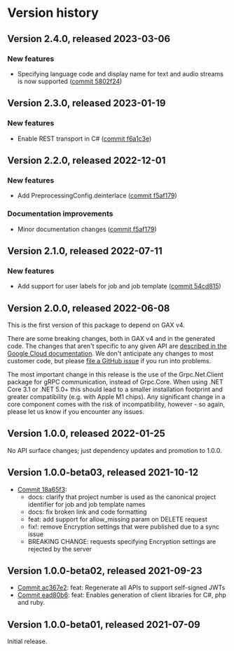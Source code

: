 # Version history

## Version 2.4.0, released 2023-03-06

### New features

- Specifying language code and display name for text and audio streams is now supported ([commit 5802f24](https://github.com/googleapis/google-cloud-dotnet/commit/5802f24a38927568ffbe807f85013f420a28cb96))

## Version 2.3.0, released 2023-01-19

### New features

- Enable REST transport in C# ([commit f6a1c3e](https://github.com/googleapis/google-cloud-dotnet/commit/f6a1c3e8930f0e8209a079352765be3bb9039be2))

## Version 2.2.0, released 2022-12-01

### New features

- Add PreprocessingConfig.deinterlace ([commit f5af179](https://github.com/googleapis/google-cloud-dotnet/commit/f5af17911707975405b510b0408d747e441921cb))

### Documentation improvements

- Minor documentation changes ([commit f5af179](https://github.com/googleapis/google-cloud-dotnet/commit/f5af17911707975405b510b0408d747e441921cb))

## Version 2.1.0, released 2022-07-11

### New features

- Add support for user labels for job and job template ([commit 54cd815](https://github.com/googleapis/google-cloud-dotnet/commit/54cd81514064475bbab6b28357eb9cb57f17e986))

## Version 2.0.0, released 2022-06-08

This is the first version of this package to depend on GAX v4.

There are some breaking changes, both in GAX v4 and in the generated
code. The changes that aren't specific to any given API are [described in the Google Cloud
documentation](https://cloud.google.com/dotnet/docs/reference/help/breaking-gax4).
We don't anticipate any changes to most customer code, but please [file a
GitHub issue](https://github.com/googleapis/google-cloud-dotnet/issues/new/choose)
if you run into problems.

The most important change in this release is the use of the Grpc.Net.Client package
for gRPC communication, instead of Grpc.Core. When using .NET Core 3.1 or .NET 5.0+
this should lead to a smaller installation footprint and greater compatibility (e.g.
with Apple M1 chips). Any significant change in a core component comes with the risk
of incompatibility, however - so again, please let us know if you encounter any
issues.
## Version 1.0.0, released 2022-01-25

No API surface changes; just dependency updates and promotion to 1.0.0.

## Version 1.0.0-beta03, released 2021-10-12

- [Commit 18a65f3](https://github.com/googleapis/google-cloud-dotnet/commit/18a65f3):
  - docs: clarify that project number is used as the canonical project identifier for job and job template names
  - docs: fix broken link and code formatting
  - feat: add support for allow_missing param on DELETE request
  - fix!: remove Encryption settings that were published due to a sync issue
  - BREAKING CHANGE: requests specifying Encryption settings are rejected by the server

## Version 1.0.0-beta02, released 2021-09-23

- [Commit ac367e2](https://github.com/googleapis/google-cloud-dotnet/commit/ac367e2): feat: Regenerate all APIs to support self-signed JWTs
- [Commit ead80b6](https://github.com/googleapis/google-cloud-dotnet/commit/ead80b6): feat: Enables generation of client libraries for C#, php and ruby.

## Version 1.0.0-beta01, released 2021-07-09

Initial release.
